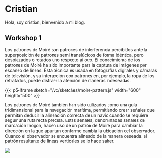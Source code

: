 # Cristian

Hola, soy cristian, bienvenido a mi blog.

## Workshop 1

Los patrones de Moiré son patrones de interferencia percibidos ante la superposición de patrones semi translúcidos de forma idéntica, pero desplazados o rotados uno respecto al otro. El conocimiento de los patrones de Moiré ha sido importante para la captura de imágenes por escaneo de líneas. Esta técnica es usada en  fotografías digitales y cámaras de televisión, y su interacción con patrones en, por ejemplo, la ropa de los retratados, puede distraer la atención de maneras indeseadas.

{{< p5-iframe sketch="/vc/sketches/moire-pattern.js" width="600" height="500" >}}

Los patrones de Moiré también han sido utilizados como una guía tridimensional para la navegación marítima, permitiendo crear señales que permitan deducir la alineación correcta de un navío cuando se requiere seguir una ruta recta precisa. Estas señales, denominadas señales de marcación Inogon, hacen uso de un patrón de Moiré para cambiar la dirección en la que apuntan conforme cambia la ubicación del observador. Cuando el observador se encuentra alineado de la manera deseada, el patrón resultante de líneas verticales se lo hace saber.

<img class="special-img-class" src="/vc/sketches/inogon.png" />